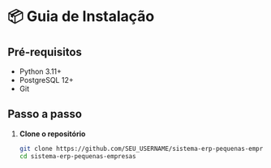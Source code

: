# 📦 Guia de Instalação

## Pré-requisitos
- Python 3.11+
- PostgreSQL 12+
- Git

## Passo a passo

1. **Clone o repositório**  
   ```bash
   git clone https://github.com/SEU_USERNAME/sistema-erp-pequenas-empresas.git
   cd sistema-erp-pequenas-empresas
